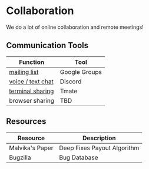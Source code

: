 # Collaboration

We do a lot of online collaboration and remote meetings!

## Communication Tools

| Function                     | Tool          |
|------------------------------|---------------|
| [mailing list][list]         | Google Groups |
| [voice / text chat][discord] | Discord       |
| [terminal sharing][tmate]    | Tmate         |
| browser sharing              | TBD           |

[discord]: https://discord.gg/hrCTCRy
[list]:    https://groups.google.com/forum/#!forum/moz_xdmarket
[tmate]:   http://tmate.io

## Resources

| Resource        | Description                 |
|-----------------|-----------------------------|
| Malvika's Paper | Deep Fixes Payout Algorithm |
| Bugzilla        | Bug Database                |

